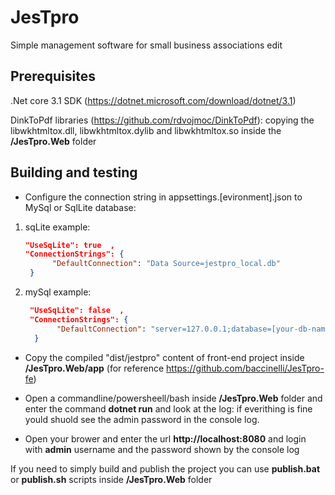# JesTpro #
Simple management software for small business associations 
edit
## Prerequisites ##
.Net core 3.1 SDK (https://dotnet.microsoft.com/download/dotnet/3.1)

DinkToPdf libraries (https://github.com/rdvojmoc/DinkToPdf): copying the libwkhtmltox.dll, libwkhtmltox.dylib and libwkhtmltox.so inside the **/JesTpro.Web** folder

## Building and testing ##

- Configure the connection string in appsettings.[evironment].json to MySql or SqlLite database:
1. sqLite example:  
    ```json
    "UseSqLite": true  ,
    "ConnectionStrings": {
	      "DefaultConnection": "Data Source=jestpro_local.db"
     }
    ```
2. mySql example:  
   ```json
    "UseSqLite": false  ,
    "ConnectionStrings": {
	      "DefaultConnection": "server=127.0.0.1;database=[your-db-name];user=[your-user];password=[your-psw];SslMode=none"
     }
    ```
- Copy the compiled "dist/jestpro" content of front-end project inside **/JesTpro.Web/app** (for reference https://github.com/baccinelli/JesTpro-fe)

- Open a commandline/powersheell/bash inside **/JesTpro.Web** folder and enter the command **dotnet run** and look at the log: if everithing is fine yould shuold see the admin password in the console log.

- Open your brower and enter the url **http://localhost:8080** and login with **admin** username and the password shown by the console log

If you need to simply build and publish the project you can use **publish.bat** or **publish.sh** scripts inside **/JesTpro.Web** folder









